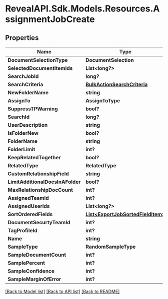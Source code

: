 # RevealAPI.Sdk.Models.Resources.AssignmentJobCreate
## Properties

Name | Type | Description | Notes
------------ | ------------- | ------------- | -------------
**DocumentSelectionType** | **DocumentSelection** |  | [optional] 
**SelectedDocumentItemIds** | **List&lt;long?&gt;** |  | [optional] 
**SearchJobId** | **long?** |  | [optional] 
**SearchCriteria** | [**BulkActionSearchCriteria**](BulkActionSearchCriteria.md) |  | [optional] 
**NewFolderName** | **string** |  | [optional] 
**AssignTo** | **AssignToType** |  | [optional] 
**SuppressTPWarning** | **bool?** |  | [optional] 
**SearchId** | **long?** |  | [optional] 
**UserDescription** | **string** |  | [optional] 
**IsFolderNew** | **bool?** |  | [optional] 
**FolderName** | **string** |  | [optional] 
**FolderLimit** | **int?** |  | [optional] 
**KeepRelatedTogether** | **bool?** |  | [optional] 
**RelatedType** | **RelatedType** |  | [optional] 
**CustomRelationshipField** | **string** |  | [optional] 
**LimitAdditionalDocsInAFolder** | **bool?** |  | [optional] 
**MaxRelationshipDocCount** | **int?** |  | [optional] 
**AssignedTeamId** | **int?** |  | [optional] 
**AssignedUserIds** | **List&lt;long?&gt;** |  | [optional] 
**SortOrderedFields** | [**List&lt;ExportJobSortedFieldItem&gt;**](ExportJobSortedFieldItem.md) |  | [optional] 
**DocumentSecurtyTeamId** | **int?** |  | [optional] 
**TagProfileId** | **int?** |  | [optional] 
**Name** | **string** |  | [optional] 
**SampleType** | **RandomSampleType** |  | [optional] 
**SampleDocumentCount** | **int?** |  | [optional] 
**SamplePercent** | **int?** |  | [optional] 
**SampleConfidence** | **int?** |  | [optional] 
**SampleMarginOfError** | **int?** |  | [optional] 

[[Back to Model list]](../README.md#documentation-for-models) [[Back to API list]](../README.md#documentation-for-api-endpoints) [[Back to README]](../README.md)

